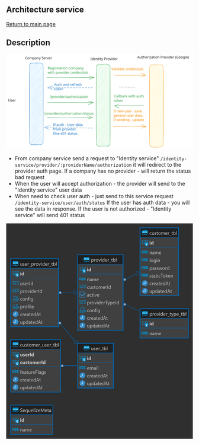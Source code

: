 ## Architecture service

[Return to main page](../README.md)

## Description

![Schema](./identity-provider-main.svg)

- From company service send a request to "Identity service" `/identity-service/provider/:providerName/authorization`
  it will redirect to the provider auth page. If a company has no provider - will return the status bad request
- When the user will accept authorization - the provider will send to the "Identity service" user data
- When need to check user auth - just send to this service request `/identity-service/user/auth/status`
  If the user has auth data - you will see the data in response. If the user is not authorized - "Identity service"
  will send 401 status

![Database schema](./database.png)
